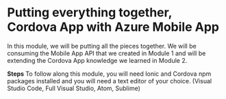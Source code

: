 Putting everything together, Cordova App with Azure Mobile App
======================
In this module, we will be putting all the pieces together. We will be consuming the Mobile App API that we created in Module 1 and will be extending the Cordova App knowledge we learned in Module 2.

**Steps**
To follow along this module, you will need Ionic and Cordova npm packages installed and you will need a text editor of your choice. (Visual Studio Code, Full Visual Studio, Atom, Sublime)

